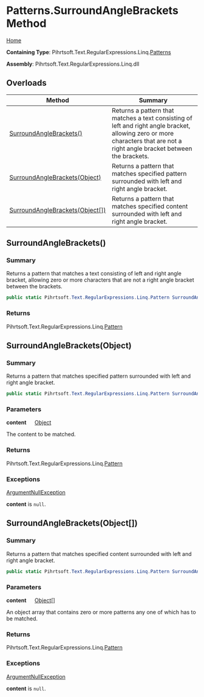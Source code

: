 # Patterns\.SurroundAngleBrackets Method

[Home](../../../../../../README.md)

**Containing Type**: Pihrtsoft\.Text\.RegularExpressions\.Linq\.[Patterns](../README.md)

**Assembly**: Pihrtsoft\.Text\.RegularExpressions\.Linq\.dll

## Overloads

| Method | Summary |
| ------ | ------- |
| [SurroundAngleBrackets()](#Pihrtsoft_Text_RegularExpressions_Linq_Patterns_SurroundAngleBrackets) | Returns a pattern that matches a text consisting of left and right angle bracket, allowing zero or more characters that are not a right angle bracket between the brackets\. |
| [SurroundAngleBrackets(Object)](#Pihrtsoft_Text_RegularExpressions_Linq_Patterns_SurroundAngleBrackets_System_Object_) | Returns a pattern that matches specified pattern surrounded with left and right angle bracket\. |
| [SurroundAngleBrackets(Object\[\])](#Pihrtsoft_Text_RegularExpressions_Linq_Patterns_SurroundAngleBrackets_System_Object___) | Returns a pattern that matches specified content surrounded with left and right angle bracket\. |

## SurroundAngleBrackets\(\) <a name="Pihrtsoft_Text_RegularExpressions_Linq_Patterns_SurroundAngleBrackets"></a>

### Summary

Returns a pattern that matches a text consisting of left and right angle bracket, allowing zero or more characters that are not a right angle bracket between the brackets\.

```csharp
public static Pihrtsoft.Text.RegularExpressions.Linq.Pattern SurroundAngleBrackets()
```

### Returns

Pihrtsoft\.Text\.RegularExpressions\.Linq\.[Pattern](../../Pattern/README.md)

## SurroundAngleBrackets\(Object\) <a name="Pihrtsoft_Text_RegularExpressions_Linq_Patterns_SurroundAngleBrackets_System_Object_"></a>

### Summary

Returns a pattern that matches specified pattern surrounded with left and right angle bracket\.

```csharp
public static Pihrtsoft.Text.RegularExpressions.Linq.Pattern SurroundAngleBrackets(object content)
```

### Parameters

**content** &emsp; [Object](https://docs.microsoft.com/en-us/dotnet/api/system.object)

The content to be matched\.

### Returns

Pihrtsoft\.Text\.RegularExpressions\.Linq\.[Pattern](../../Pattern/README.md)

### Exceptions

[ArgumentNullException](https://docs.microsoft.com/en-us/dotnet/api/system.argumentnullexception)

**content** is `null`\.

## SurroundAngleBrackets\(Object\[\]\) <a name="Pihrtsoft_Text_RegularExpressions_Linq_Patterns_SurroundAngleBrackets_System_Object___"></a>

### Summary

Returns a pattern that matches specified content surrounded with left and right angle bracket\.

```csharp
public static Pihrtsoft.Text.RegularExpressions.Linq.Pattern SurroundAngleBrackets(params object[] content)
```

### Parameters

**content** &emsp; [Object](https://docs.microsoft.com/en-us/dotnet/api/system.object)\[\]

An object array that contains zero or more patterns any one of which has to be matched\.

### Returns

Pihrtsoft\.Text\.RegularExpressions\.Linq\.[Pattern](../../Pattern/README.md)

### Exceptions

[ArgumentNullException](https://docs.microsoft.com/en-us/dotnet/api/system.argumentnullexception)

**content** is `null`\.

